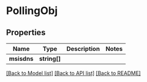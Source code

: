# PollingObj

## Properties
Name | Type | Description | Notes
------------ | ------------- | ------------- | -------------
**msisdns** | **string[]** |  | 

[[Back to Model list]](../README.md#documentation-for-models) [[Back to API list]](../README.md#documentation-for-api-endpoints) [[Back to README]](../README.md)


